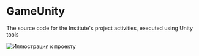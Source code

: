 # GameUnity
The source code for the Institute's project activities, executed using Unity tools

![Иллюстрация к проекту](https://github.com/CrocodileT/GameUnit/raw/master/MainMenu.png)
